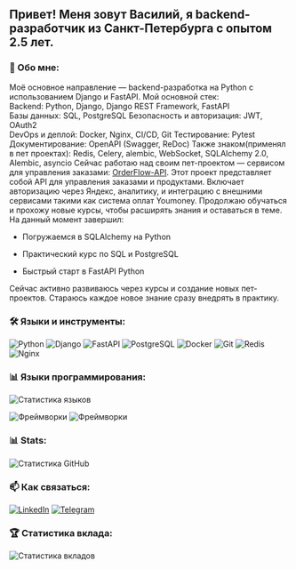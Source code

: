## Привет! Меня зовут Василий, я backend-разработчик из Санкт-Петербурга c опытом 2.5 лет.
### 👤 Обо мне:
Моё основное направление — backend-разработка на Python с использованием Django и FastAPI.
Мой основной стек:  
Backend: Python, Django, Django REST Framework, FastAPI  
Базы данных: SQL, PostgreSQL 
Безопасность и авторизация: JWT, OAuth2  
DevOps и деплой: Docker, Nginx, CI/CD, Git
Тестирование: Pytest
Документирование: OpenAPI (Swagger, ReDoc)
Также знаком(применял в пет проектах): 
Redis, Celery, alembic, WebSocket, SQLAlchemy 2.0, Alembic, asyncio
Сейчас работаю над своим пет-проектом — сервисом для управления заказами: [OrderFlow-API](https://github.com/EVA666999/OrderFlow-API). Этот проект представляет собой API для управления заказами и продуктами.
Включает авторизацию через Яндекс, аналитику, и интеграцию с внешними сервисами такими как система оплат Youmoney.
Продолжаю обучаться и прохожу новые курсы, чтобы расширять знания и оставаться в теме. На данный момент завершил:
- Погружаемся в SQLAlchemy на Python
    
- Практический курс по SQL и PostgreSQL
    
- Быстрый старт в FastAPI Python
    
Сейчас активно развиваюсь через курсы и создание новых пет-проектов. Стараюсь каждое новое знание сразу внедрять в практику.
### 🛠️ Языки и инструменты:
![Python](https://img.shields.io/badge/Python-3776AB?style=for-the-badge&logo=python&logoColor=white)
![Django](https://img.shields.io/badge/Django-092E20?style=for-the-badge&logo=django&logoColor=white)
![FastAPI](https://img.shields.io/badge/FastAPI-009688?style=for-the-badge&logo=fastapi&logoColor=white)
![PostgreSQL](https://img.shields.io/badge/PostgreSQL-336791?style=for-the-badge&logo=postgresql&logoColor=white)
![Docker](https://img.shields.io/badge/Docker-2496ED?style=for-the-badge&logo=docker&logoColor=white)
![Git](https://img.shields.io/badge/Git-F05032?style=for-the-badge&logo=git&logoColor=white)
![Redis](https://img.shields.io/badge/Redis-DC382D?style=for-the-badge&logo=redis&logoColor=white)
![Nginx](https://img.shields.io/badge/Nginx-269539?style=for-the-badge&logo=nginx&logoColor=white)

### 📊 Языки программирования:
![Статистика языков](https://github-readme-stats.vercel.app/api/top-langs/?username=EVA666999&layout=compact&langs_count=5)

![Фреймворки](https://img.shields.io/badge/Django-75%25-green?style=for-the-badge&logo=django)
![Фреймворки](https://img.shields.io/badge/FastAPI-25%25-blue?style=for-the-badge&logo=fastapi)

### 📊 Stats:
![Статистика GitHub](https://github-readme-stats.vercel.app/api?username=EVA666999&show_icons=true&theme=radical)
### 📫 Как связаться:
[![LinkedIn](https://img.shields.io/badge/LinkedIn-0077B5?style=for-the-badge&logo=linkedin&logoColor=white)](https://www.linkedin.com/in/kretsu-vasile)
[![Telegram](https://img.shields.io/badge/Telegram-2CA5E0?style=for-the-badge&logo=telegram&logoColor=white)](https://t.me/@Vasilexretsu)
### 🏆 Статистика вклада:
![Статистика вкладов](https://github-profile-trophy.vercel.app/?username=EVA666999&theme=radical)
